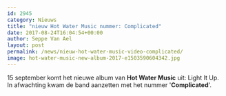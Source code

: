 ```yaml
---
id: 2945
category: Nieuws
title: "nieuw Hot Water Music nummer: Complicated"
date: 2017-08-24T16:04:54+00:00
author: Seppe Van Ael
layout: post
permalink: /news/nieuw-hot-water-music-video-complicated/
image: hot-water-music-new-album-2017-e1503590604342.jpg
---
```

15 september komt het nieuwe album van **Hot Water Music** uit: Light It Up. In afwachting kwam de band aanzetten met het nummer '**Complicated**'.

&nbsp;